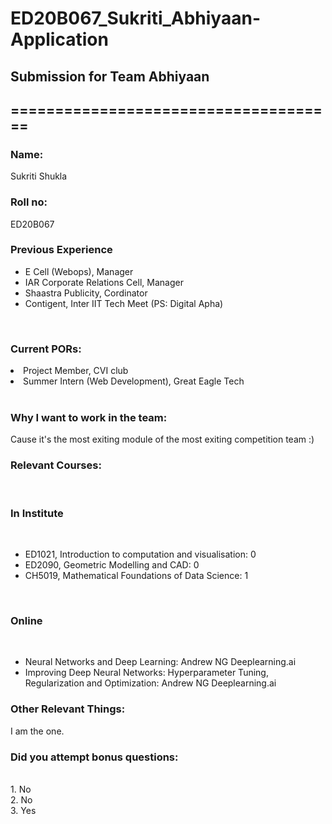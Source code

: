 # ED20B067_Sukriti_Abhiyaan-Application
## Submission for Team Abhiyaan
## =====================================


### Name:
Sukriti Shukla <br />
### Roll no:
ED20B067 <br />
### Previous Experience
<ul>
<li>E Cell (Webops), Manager</li>
<li>IAR Corporate Relations Cell, Manager</li>
<li>Shaastra Publicity, Cordinator</li>
<li>Contigent, Inter IIT Tech Meet (PS: Digital Apha)</li>
</ul><br />
<h3>Current PORs:</h3>
<li>Project Member, CVI club</li>
<li>Summer Intern (Web Development), Great Eagle Tech</li>
<br />
<h3>Why I want to work in the team:</h3>
Cause it's the most exiting module of the most exiting competition team :) <br />
<h3>Relevant Courses:</h3> <br />
<h3>In Institute</h3> <br />
<ul>
<li>ED1021, Introduction to computation and visualisation: 0 </li>
<li>ED2090, Geometric Modelling and CAD: 0 </li>
<li>CH5019, Mathematical Foundations of Data Science: 1 </li>
</ul><br />
<h3>Online </h3><br />
<ul>
<li>Neural Networks and Deep Learning: Andrew NG Deeplearning.ai </li>
<li>Improving Deep Neural Networks: Hyperparameter Tuning, Regularization and Optimization: Andrew NG Deeplearning.ai </li>
</ul>
<h3> Other Relevant Things: </h3>
I am the one. <br />
<h3> Did you attempt bonus questions:</h3> <br />
1. No <br />
2. No <br />
3. Yes <br />
